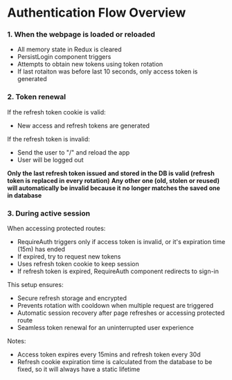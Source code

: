 # Authentication Flow Overview

### 1. When the webpage is loaded or reloaded

- All memory state in Redux is cleared
- PersistLogin component triggers
- Attempts to obtain new tokens using token rotation
- If last rotaiton was before last 10 seconds, only access token is generated

### 2. Token renewal

If the refresh token cookie is valid:
- New access and refresh tokens are generated

If the refresh token is invalid:
- Send the user to "/" and reload the app
- User will be logged out

**Only the last refresh token issued and stored in the DB is valid (refresh token is replaced in every rotation)**
**Any other one (old, stolen or reused) will automatically be invalid because it no longer matches the saved one in database**

### 3. During active session

When accessing protected routes:
- RequireAuth triggers only if access token is invalid, or it's expiration time (15m) has ended
- If expired, try to request new tokens
- Uses refresh token cookie to keep session
- If refresh token is expired, RequireAuth component redirects to sign-in

This setup ensures:
- Secure refresh storage and encrypted
- Prevents rotation with cooldown when multiple request are triggered
- Automatic session recovery after page refreshes or accessing protected route
- Seamless token renewal for an uninterrupted user experience

Notes:
- Access token expires every 15mins and refresh token every 30d
- Refresh cookie expiration time is calculated from the database to be fixed, so it will always have a static lifetime